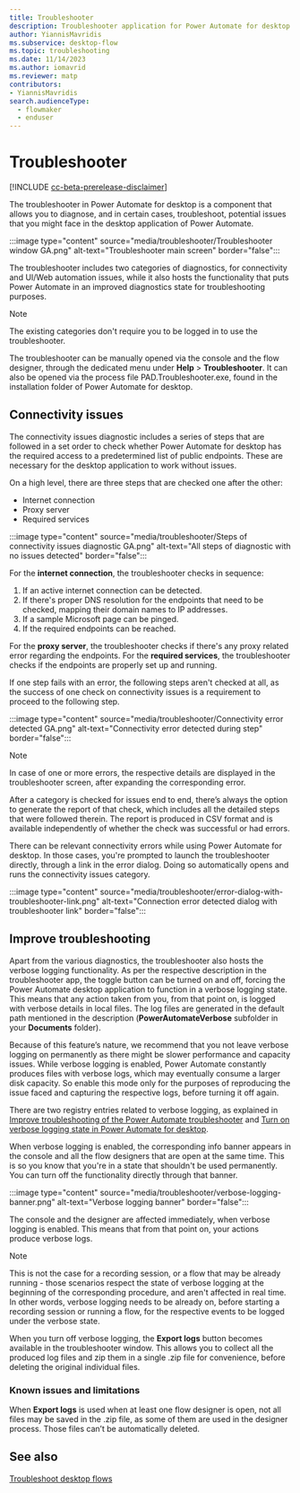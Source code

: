 ```yaml
---
title: Troubleshooter
description: Troubleshooter application for Power Automate for desktop.
author: YiannisMavridis
ms.subservice: desktop-flow
ms.topic: troubleshooting
ms.date: 11/14/2023
ms.author: iomavrid
ms.reviewer: matp
contributors:
- YiannisMavridis
search.audienceType: 
  - flowmaker
  - enduser
---
```


# Troubleshooter

[!INCLUDE [cc-beta-prerelease-disclaimer](actions-reference/includes/cc-beta-prerelease-disclaimer.md)]

The troubleshooter in Power Automate for desktop is a component that allows you to diagnose, and in certain cases, troubleshoot, potential issues that you might face in the desktop application of Power Automate.

:::image type="content" source="media/troubleshooter/Troubleshooter window GA.png" alt-text="Troubleshooter main screen" border="false":::

The troubleshooter includes two categories of diagnostics, for connectivity and UI/Web automation issues, while it also hosts the functionality that puts Power Automate in an improved diagnostics state for troubleshooting purposes.

>[!NOTE]
>The existing categories don't require you to be logged in to use the troubleshooter.

The troubleshooter can be manually opened via the console and the flow designer, through the dedicated menu under **Help** > **Troubleshooter**. It can also be opened via the process file PAD.Troubleshooter.exe, found in the installation folder of Power Automate for desktop.

<!-- :::image type="content" source="media/troubleshooter/Troubleshooter option under Help menu.png" alt-text="Troubleshooter option under Help menu" border="false":::  -->

## Connectivity issues

The connectivity issues diagnostic includes a series of steps that are followed in a set order to check whether Power Automate for desktop has the required access to a predetermined list of public endpoints. These are necessary for the desktop application to work without issues.

On a high level, there are three steps that are checked one after the other:

* Internet connection
* Proxy server
* Required services

:::image type="content" source="media/troubleshooter/Steps of connectivity issues diagnostic GA.png" alt-text="All steps of diagnostic with no issues detected" border="false":::

For the **internet connection**, the troubleshooter checks in sequence:

1. If an active internet connection can be detected.
2. If there's proper DNS resolution for the endpoints that need to be checked, mapping their domain names to IP addresses.
3. If a sample Microsoft page can be pinged.
4. If the required endpoints can be reached.

For the **proxy server**, the troubleshooter checks if there's any proxy related error regarding the endpoints. For the **required services**, the troubleshooter checks if the endpoints are properly set up and running.

If one step fails with an error, the following steps aren't checked at all, as the success of one check on connectivity issues is a requirement to proceed to the following step.

:::image type="content" source="media/troubleshooter/Connectivity error detected GA.png" alt-text="Connectivity error detected during step" border="false":::

> [!NOTE]
> In case of one or more errors, the respective details are displayed in the troubleshooter screen, after expanding the corresponding error.

After a category is checked for issues end to end, there’s always the option to generate the report of that check, which includes all the detailed steps that were followed therein. The report is produced in CSV format and is available independently of whether the check was successful or had errors.

Τhere can be relevant connectivity errors while using Power Automate for desktop. In those cases, you're prompted to launch the troubleshooter directly, through a link in the error dialog. Doing so automatically opens and runs the connectivity issues category.

:::image type="content" source="media/troubleshooter/error-dialog-with-troubleshooter-link.png" alt-text="Connection error detected dialog with troubleshooter link" border="false":::

## Improve troubleshooting

Apart from the various diagnostics, the troubleshooter also hosts the verbose logging functionality. As per the respective description in the troubleshooter app, the toggle button can be turned on and off, forcing the Power Automate desktop application to function in a verbose logging state. This means that any action taken from you, from that point on, is logged with verbose details in local files. The log files are generated in the default path mentioned in the description (**PowerAutomateVerbose** subfolder in your **Documents** folder).

Because of this feature’s nature, we recommend that you not leave verbose logging on permanently as there might be slower performance and capacity issues. While verbose logging is enabled, Power Automate constantly produces files with verbose logs, which may eventually consume a larger disk capacity. So enable this mode only for the purposes of reproducing the issue faced and capturing the respective logs, before turning it off again.

There are two registry entries related to verbose logging, as explained in [Improve troubleshooting of the Power Automate troubleshooter](governance.md#improve-troubleshooting-of-the-power-automate-troubleshooter) and [Turn on verbose logging state in Power Automate for desktop](governance.md#turn-on-verbose-logging-state-in-power-automate-for-desktop).

When verbose logging is enabled, the corresponding info banner appears in the console and all the flow designers that are open at the same time. This is so you know that you're in a state that shouldn't be used permanently. You can turn off the functionality directly through that banner.

:::image type="content" source="media/troubleshooter/verbose-logging-banner.png" alt-text="Verbose logging banner" border="false":::

The console and the designer are affected immediately, when verbose logging is enabled. This means that from that point on, your actions produce verbose logs.

> [!NOTE]
> This is not the case for a recording session, or a flow that may be already running - those scenarios respect the state of verbose logging at the beginning of the corresponding procedure, and aren't affected in real time.
In other words, verbose logging needs to be already on, before starting a recording session or running a flow, for the respective events to be logged under the verbose state.

When you turn off verbose logging, the **Export logs** button becomes available in the troubleshooter window. This allows you to collect all the produced log files and zip them in a single .zip file for convenience, before deleting the original individual files.

### Known issues and limitations

When **Export logs** is used when at least one flow designer is open, not all files may be saved in the .zip file, as some of them are used in the designer process. Those files can’t be automatically deleted.

## See also

[Troubleshoot desktop flows](troubleshoot.md)
